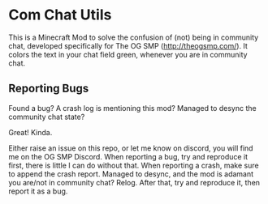 # Com Chat Utils
This is a Minecraft Mod to solve the confusion of (not) being in community chat, developed specifically for The OG SMP (http://theogsmp.com/). It colors the text in your chat field green, whenever you are in community chat.

## Reporting Bugs
Found a bug? A crash log is mentioning this mod? Managed to desync the community chat state?

Great! Kinda.

Either raise an issue on this repo, or let me know on discord, you will find me on the OG SMP Discord.
When reporting a bug, try and reproduce it first, there is little I can do without that.
When reporting a crash, make sure to append the crash report.
Managed to desync, and the mod is adamant you are/not in community chat? Relog.
After that, try and reproduce it, then report it as a bug.
